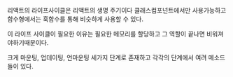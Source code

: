 리액트의 라이프사이클은 리액트의 생명 주기이다
클래스컴포넌트에서만 사용가능하고 함수형에서는 훅함수를 통해 비슷하게 사용할 수 있다.

이 라이프 사이클이 필요한 이유는 필요한 메모리를 할당하고 그 역할이 끝나면 비워져야하기때문이다.

크게 마운팅, 업데이팅, 언마운팅 세가지 단계로 존재하고 각각의 단계에서 여려 메소드들이 있다.
